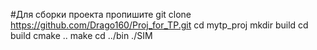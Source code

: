 #Для сборки проекта пропишите
git clone https://github.com/Drago160/Proj_for_TP.git
cd mytp_proj
mkdir build
cd build
cmake ..
make
cd ../bin
./SIM
